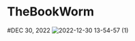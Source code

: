 # TheBookWorm
#DEC 30, 2022
![2022-12-30 13-54-57 (1)](https://user-images.githubusercontent.com/90817505/210107895-119a9cf1-bf6a-4685-ba18-0c623e612c44.gif)

